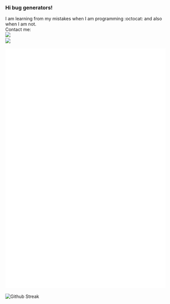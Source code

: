 ### Hi bug generators!
I am learning from my mistakes when I am programming :octocat: and also when I am not.  
Contact me:    
[![](https://img.shields.io/badge/LinkedIn-0077B5?style=for-the-badge&logo=linkedin&logoColor=white)](https://www.linkedin.com/in/david-villalobos-b099721bb/)  
[![](https://img.shields.io/badge/Gmail-D14836?style=for-the-badge&logo=gmail&logoColor=white)](mailto:villalobosgonzalezluisdavid@gmail.com)  

![Personal Metrics](https://github.com/DavidVillalobos/DavidVillalobos/blob/main/github-metrics.svg)  

![Github Streak](https://github-readme-streak-stats.herokuapp.com/?user=DavidVillalobos&theme=dark&background=202124)  
